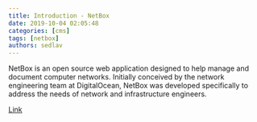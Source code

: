 ```yaml
---
title: Introduction - NetBox
date: 2019-10-04 02:05:48
categories: [cms]
tags: [netbox]
authors: sedlav
---
```


NetBox is an open source web application designed to help manage and document computer networks. Initially conceived by the network engineering team at DigitalOcean, NetBox was developed specifically to address the needs of network and infrastructure engineers. 

[Link](https://netbox.readthedocs.io/en/latest/)
